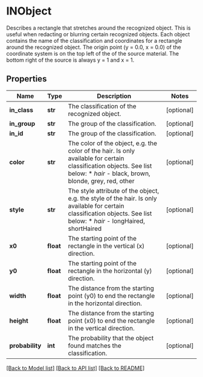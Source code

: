 # INObject

Describes a rectangle that stretches around the recognized object. This is useful when redacting or blurring certain recognized objects. Each object contains the name of the classification and coordinates for a rectangle around the recognized object. The origin point (y = 0.0, x = 0.0) of the coordinate system is on the top left of the of the source material. The bottom right of the source is always y = 1 and x = 1.
## Properties
Name | Type | Description | Notes
------------ | ------------- | ------------- | -------------
**in_class** | **str** | The classification of the recognized object. | [optional] 
**in_group** | **str** | The group of the classification. | [optional] 
**in_id** | **str** | The group of the classification. | [optional] 
**color** | **str** | The color of the object, e.g. the color of the hair. Is only available for certain classification objects. See list below:  * _hair_ - black, brown, blonde, grey, red, other | [optional] 
**style** | **str** | The style attribute of the object, e.g. the style of the hair. Is only available for certain classification objects. See list below:  * _hair_ - longHaired, shortHaired | [optional] 
**x0** | **float** | The starting point of the rectangle in the vertical (x) direction. | [optional] 
**y0** | **float** | The starting point of the rectangle in the horizontal (y) direction. | [optional] 
**width** | **float** | The distance from the starting point (y0) to end the rectangle in the horizontal direction. | [optional] 
**height** | **float** | The distance from the starting point (x0) to end the rectangle in the vertical direction. | [optional] 
**probability** | **int** | The probability that the object found matches the classification. | [optional] 

[[Back to Model list]](../README.md#documentation-for-models) [[Back to API list]](../README.md#documentation-for-api-endpoints) [[Back to README]](../README.md)


